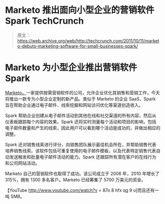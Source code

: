 # Marketo 推出面向小型企业的营销软件 Spark TechCrunch

> 原文：<https://web.archive.org/web/http://techcrunch.com/2011/10/11/marketo-debuts-marketing-software-for-small-businesses-spark/>

# Marketo 为小型企业推出营销软件 Spark

[Marketo，](https://web.archive.org/web/20230205002159/http://www.marketo.com/)一家提供按需营销软件的公司，允许企业优化其销售和营销工作，今天将推出一款专为小型企业定制的新产品。类似于 Marketo 的企业 SaaS，Spark 旨在帮助企业通过电子邮件、线索挖掘和网站访问优化等渠道创造收入。

Spark 帮助企业创建从电子邮件活动到其他在线和社交渠道的所有内容，然后从仪表板跟踪每个内容的效果。Spark 还将实时测量每个活动和项目的影响，包括电子邮件数量和产生的线索，因此用户可以看到哪个活动是成功的，并做出相应的调整。

Spark 还对销售线索进行评分，向销售团队展示最佳机会所在，并帮助销售代表培养销售线索。该软件包括可重复使用的电子邮件模板，以及代表特定销售代表自动发送触发和批量电子邮件活动的能力。Spark 还跟踪所有潜在客户的在线行为和公司网站活动。

Marketo 自己的营销软件也取得了成功。该公司成立于 2006 年，2010 年增长了 315%，拥有 1300 多名客户。Marketo 已经筹集了 5700 万美元的资金。

【YouTube http://www.youtube.com/watch?v = 87o 8 hfx qg 9 o]而且还有一吨 SMB。